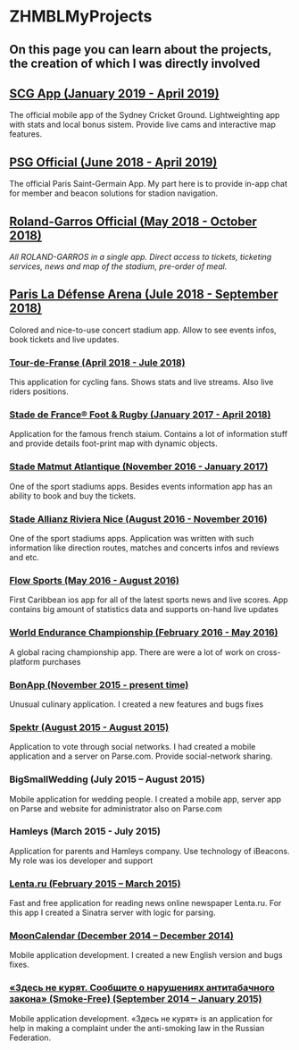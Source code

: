 # ZHMBLMyProjects

## On this page you can learn about the projects, the creation of which I was directly involved

## [SCG App  (January 2019 - April 2019)](https://itunes.apple.com/au/app/scg-app/id1445394026?mt=8)
The official mobile app of the Sydney Cricket Ground. Lightweighting app with stats and local bonus sistem. Provide live cams and interactive map features.

## [PSG Official (June 2018 - April 2019)](https://itunes.apple.com/us/app/psg-official/id515968212?mt=8)
The official Paris Saint-Germain App. My part here is to provide in-app chat for member and beacon solutions for stadion navigation.

## [Roland-Garros Official (May 2018 - October 2018)](https://itunes.apple.com/us/app/roland-garros-official/id1371584793?mt=8)
*All ROLAND-GARROS in a single app. Direct access to tickets, ticketing services, news and map of the stadium, pre-order of meal.*

## [Paris La Défense Arena (Jule 2018 - September 2018)](https://itunes.apple.com/us/app/paris-la-défense-arena/id1296195165?mt=8)
Colored and nice-to-use concert stadium app. Allow to see events infos, book tickets and live updates.

### [Tour-de-Franse (April 2018 - Jule 2018)](https://itunes.apple.com/gb/app/tdf-2018-presented-by-škoda/id537634796?mt=8)
This application for cycling fans. Shows stats and live streams. Also live riders positions.

### [Stade de France® Foot & Rugby (January 2017 - April 2018)](https://itunes.apple.com/us/app/stade-de-france-foot-rugby/id819305607?mt=8)
Application for the famous french staium. Contains a lot of information stuff and provide details foot-print map with dynamic objects.

### [Stade Matmut Atlantique (November 2016 - January 2017)](https://itunes.apple.com/fr/app/stade-matmut-atlantique/id1069329829?mt=8)
One of the sport stadiums apps. Besides events information app has an ability to book and buy the tickets.

### [Stade Allianz Riviera Nice (August 2016 - November 2016)](https://itunes.apple.com/us/app/stade-allianz-riviera-nice/id1041980054?mt=8)
One of the sport stadiums apps. Application was written with such information like direction routes, matches and concerts infos and reviews and etc.

### [Flow Sports (May 2016 - August 2016)](https://itunes.apple.com/us/app/flow-sports/id1131631538?mt=8)
First Caribbean ios app for all of the latest sports news and live scores. App contains big amount of statistics data and supports on-hand live updates

### [World Endurance Championship (February 2016 - May 2016)](https://itunes.apple.com/us/app/world-endurance-championship/id852396979?mt=8)
A global racing championship app. There are were a lot of work on cross-platform purchases

### [BonApp (November 2015 - present time)](https://itunes.apple.com/app/id984491525)
Unusual culinary application. I created a new features and bugs fixes

### [Spektr (August 2015 - August 2015)](https://itunes.apple.com/by/app/spektr/id1024940689?mt=8)
Application to vote through social networks. I had created a mobile application and a server on Parse.com. Provide social-network sharing.

### BigSmallWedding (July 2015 – August 2015)
Mobile application for wedding people. I created a mobile app, server app on Parse and website for administrator also on Parse.com

### Hamleys (March 2015 - July 2015)
Application for parents and Hamleys company. Use technology of iBeacons. My role was ios developer and support

### [Lenta.ru (February 2015 – March 2015)](https://itunes.apple.com/by/app/novosti-lenta.ru-neoficial/id975805914?mt=8 )
Fast and free application for reading news online newspaper Lenta.ru. For this app I created a Sinatra server with logic for parsing.

### [MoonCalendar (December 2014 – December 2014)](https://itunes.apple.com/ru/app/lunnyj-kalendar-2015/id948196885?mt=8)
Mobile application development. I created a new English version and bugs fixes.

### [«Здесь не курят. Сообщите о нарушениях антитабачного закона» (Smoke-Free) (September 2014 – January 2015)](https://itunes.apple.com/ru/app/zdes-ne-kurat.-soobsite-o/id937272715?mt=8)
Mobile application development. «Здесь не курят» is an application for help in making a complaint under the anti-smoking law in the Russian Federation.
 
